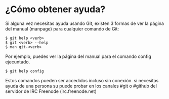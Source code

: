 # ¿Cómo obtener ayuda?
Si alguna vez necesitas ayuda usando Git, existen 3 formas de ver la página del manual (manpage) para cualquier comando de Git:

~~~
$ git help <verb>
$ git <verb> --help
$ man git-<verb>
~~~

Por ejemplo, puedes ver la página del manual para el comando config ejecuntado.

    $ git help config

Estos comandos pueden ser accedidos incluso sin conexión. si necesitas ayuda de una persona su puede probar en los canales #git o #github del servidor de  IRC Freenode (irc.freenode.net)
